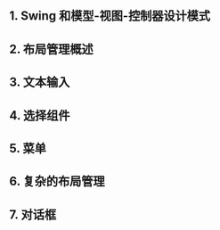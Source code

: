 ## 1. Swing 和模型-视图-控制器设计模式

## 2. 布局管理概述

## 3. 文本输入

## 4. 选择组件

## 5. 菜单

## 6. 复杂的布局管理

## 7. 对话框